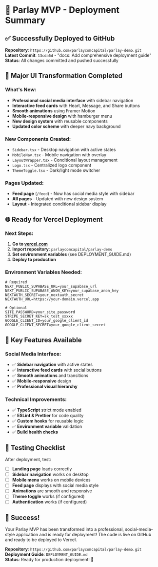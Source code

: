 # 🚀 Parlay MVP - Deployment Summary

## ✅ **Successfully Deployed to GitHub**

**Repository**: `https://github.com/parlaycomcapital/parlay-demo.git`  
**Latest Commit**: `13cda6d` - "docs: Add comprehensive deployment guide"  
**Status**: All changes committed and pushed successfully

## 🎨 **Major UI Transformation Completed**

### **What's New**:
- **Professional social media interface** with sidebar navigation
- **Interactive feed cards** with Heart, Message, and Share buttons
- **Smooth animations** using Framer Motion
- **Mobile-responsive design** with hamburger menu
- **New design system** with reusable components
- **Updated color scheme** with deeper navy background

### **New Components Created**:
- `Sidebar.tsx` - Desktop navigation with active states
- `MobileNav.tsx` - Mobile navigation with overlay
- `LayoutWrapper.tsx` - Conditional layout management
- `Logo.tsx` - Centralized logo component
- `ThemeToggle.tsx` - Dark/light mode switcher

### **Pages Updated**:
- **Feed page** (`/feed`) - Now has social media style with sidebar
- **All pages** - Updated with new design system
- **Layout** - Integrated conditional sidebar display

## 🌐 **Ready for Vercel Deployment**

### **Next Steps**:
1. **Go to [vercel.com](https://vercel.com)**
2. **Import repository**: `parlaycomcapital/parlay-demo`
3. **Set environment variables** (see DEPLOYMENT_GUIDE.md)
4. **Deploy to production**

### **Environment Variables Needed**:
```env
# Required
NEXT_PUBLIC_SUPABASE_URL=your_supabase_url
NEXT_PUBLIC_SUPABASE_ANON_KEY=your_supabase_anon_key
NEXTAUTH_SECRET=your_nextauth_secret
NEXTAUTH_URL=https://your-domain.vercel.app

# Optional
SITE_PASSWORD=your_site_password
STRIPE_SECRET_KEY=sk_test_xxxxx
GOOGLE_CLIENT_ID=your_google_client_id
GOOGLE_CLIENT_SECRET=your_google_client_secret
```

## 🎯 **Key Features Available**

### **Social Media Interface**:
- ✅ **Sidebar navigation** with active states
- ✅ **Interactive feed cards** with social buttons
- ✅ **Smooth animations** and transitions
- ✅ **Mobile-responsive** design
- ✅ **Professional visual hierarchy**

### **Technical Improvements**:
- ✅ **TypeScript** strict mode enabled
- ✅ **ESLint & Prettier** for code quality
- ✅ **Custom hooks** for reusable logic
- ✅ **Environment variable** validation
- ✅ **Build health checks**

## 📱 **Testing Checklist**

After deployment, test:
- [ ] **Landing page** loads correctly
- [ ] **Sidebar navigation** works on desktop
- [ ] **Mobile menu** works on mobile devices
- [ ] **Feed page** displays with social media style
- [ ] **Animations** are smooth and responsive
- [ ] **Theme toggle** works (if configured)
- [ ] **Authentication** works (if configured)

## 🎉 **Success!**

Your Parlay MVP has been transformed into a professional, social-media-style application and is ready for deployment! The code is live on GitHub and ready to be deployed to Vercel.

**Repository**: `https://github.com/parlaycomcapital/parlay-demo.git`  
**Deployment Guide**: `DEPLOYMENT_GUIDE.md`  
**Status**: Ready for production deployment! 🚀
